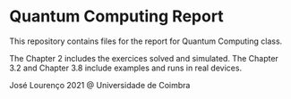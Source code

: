 # Quantum Computing Report
This repository contains files for the report for Quantum Computing class.

The Chapter 2 includes the exercices solved and simulated.
The Chapter 3.2 and Chapter 3.8 include examples and runs in real devices.

José Lourenço 2021 @ Universidade de Coimbra
